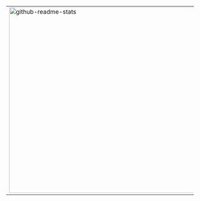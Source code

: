 <div align="center" >
  <!-- Wakatime Graph-->
  <table>
    <tr>
      <td><img src="https://github-readme-stats.vercel.app/api?username=YX916&theme=tokyonight" width="500" alt="github-readme-stats"/></td>
      <td><img src="https://github-readme-stats.vercel.app/api/top-langs/?username=YX916&theme=tokyonight" width="500" alt="github-readme-stats"/></td>
    </tr>
  </table>
</div>
